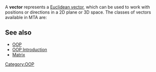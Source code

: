 A **vector** represents a [Euclidean vector](http://en.wikipedia.org/wiki/Euclidean_vector), which can be used to work with positions or directions in a 2D plane or 3D space. The classes of vectors available in MTA are:

See also
--------

-   [OOP](/docs/oop.md "wikilink")
-   [OOP Introduction](/docs/oop_introduction.md "wikilink")
-   [Matrix](/docs/matrix.md "wikilink")

[Category:OOP](/docs/category-oop.md "wikilink")
